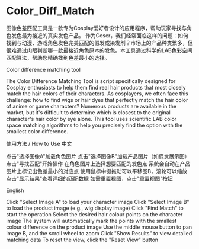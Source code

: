 # Color_Diff_Match

图像色差匹配工具是一款专为Cosplay爱好者设计的应用程序，帮助玩家寻找与角色发色最为接近的真实发色产品。
作为Coser，我们经常面临这样的问题：如何找到与动漫、游戏角色发色完美匹配的假发或染发剂？市场上的产品种类繁多，但很难通过肉眼判断哪一款最接近角色原本的发色。本工具通过科学的LAB色彩空间匹配算法，帮助您精确找到色差最小的选择。

Color difference matching tool

The Color Difference Matching Tool is script specifically designed for Cosplay enthusiasts to help them find real hair products that most closely match the hair colors of their characters.
As cosplayers, we often face this challenge: how to find wigs or hair dyes that perfectly match the hair color of anime or game characters? Numerous products are available in the market, but it's difficult to determine which is closest to the original character's hair color by eye alone. This tool uses scientific LAB color space matching algorithms to help you precisely find the option with the smallest color difference.


使用方法 / How to Use
中文

点击"选择图像A"加载角色图片
点击"选择图像B"加载产品图片（如假发展示图）
点击"寻找匹配"开始操作
在角色图片上选择想要匹配的发色点
系统会自动在产品图片上标记出色差最小的对应点
使用鼠标中键拖动可以平移图B，滚轮可以缩放
点击"显示结果"查看详细的匹配数据
如需重置视图，点击"重置视图"按钮

English

Click "Select Image A" to load your character image
Click "Select Image B" to load the product image (e.g., wig display image)
Click "Find Match" to start the operation
Select the desired hair colour points on the character image
The system will automatically mark the points with the smallest colour difference on the product image
Use the middle mouse button to pan image B, and the scroll wheel to zoom
Click "Show Results" to view detailed matching data
To reset the view, click the "Reset View" button
